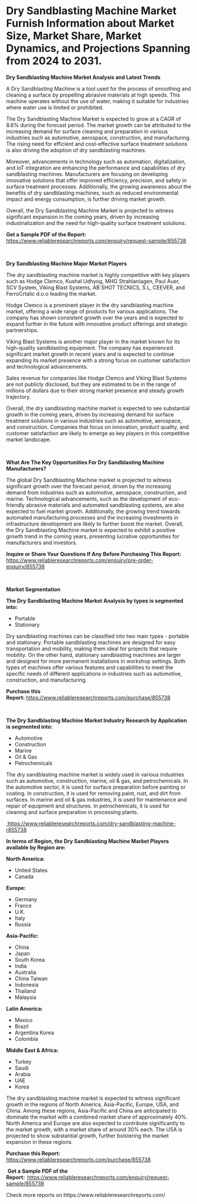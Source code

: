 <p><h1>Dry Sandblasting Machine Market Furnish Information about Market Size, Market Share, Market Dynamics, and Projections Spanning from 2024 to 2031.</h1></p><p><strong>Dry Sandblasting Machine Market Analysis and Latest Trends</strong></p>
<p><p>A Dry Sandblasting Machine is a tool used for the process of smoothing and cleaning a surface by propelling abrasive materials at high speeds. This machine operates without the use of water, making it suitable for industries where water use is limited or prohibited.</p><p>The Dry Sandblasting Machine Market is expected to grow at a CAGR of 8.6% during the forecast period. The market growth can be attributed to the increasing demand for surface cleaning and preparation in various industries such as automotive, aerospace, construction, and manufacturing. The rising need for efficient and cost-effective surface treatment solutions is also driving the adoption of dry sandblasting machines.</p><p>Moreover, advancements in technology such as automation, digitalization, and IoT integration are enhancing the performance and capabilities of dry sandblasting machines. Manufacturers are focusing on developing innovative solutions that offer improved efficiency, precision, and safety in surface treatment processes. Additionally, the growing awareness about the benefits of dry sandblasting machines, such as reduced environmental impact and energy consumption, is further driving market growth.</p><p>Overall, the Dry Sandblasting Machine Market is projected to witness significant expansion in the coming years, driven by increasing industrialization and the need for high-quality surface treatment solutions.</p></p>
<p><strong>Get a Sample PDF of the Report:&nbsp;</strong> <a href="https://www.reliableresearchreports.com/enquiry/request-sample/855738">https://www.reliableresearchreports.com/enquiry/request-sample/855738</a></p>
<p>&nbsp;</p>
<p><strong>Dry Sandblasting Machine Major Market Players</strong></p>
<p><p>The dry sandblasting machine market is highly competitive with key players such as Hodge Clemco, Kushal Udhyog, MHG Strahlanlagen, Paul Auer, SCV System, Viking Blast Systems, AB SHOT TECNICS, S.L, CEEVER, and FerroCrtalic d.o.o leading the market.</p><p>Hodge Clemco is a prominent player in the dry sandblasting machine market, offering a wide range of products for various applications. The company has shown consistent growth over the years and is expected to expand further in the future with innovative product offerings and strategic partnerships.</p><p>Viking Blast Systems is another major player in the market known for its high-quality sandblasting equipment. The company has experienced significant market growth in recent years and is expected to continue expanding its market presence with a strong focus on customer satisfaction and technological advancements.</p><p>Sales revenue for companies like Hodge Clemco and Viking Blast Systems are not publicly disclosed, but they are estimated to be in the range of millions of dollars due to their strong market presence and steady growth trajectory.</p><p>Overall, the dry sandblasting machine market is expected to see substantial growth in the coming years, driven by increasing demand for surface treatment solutions in various industries such as automotive, aerospace, and construction. Companies that focus on innovation, product quality, and customer satisfaction are likely to emerge as key players in this competitive market landscape.</p></p>
<p>&nbsp;</p>
<p><strong>What Are The Key Opportunities For Dry Sandblasting Machine Manufacturers?</strong></p>
<p><p>The global Dry Sandblasting Machine market is projected to witness significant growth over the forecast period, driven by the increasing demand from industries such as automotive, aerospace, construction, and marine. Technological advancements, such as the development of eco-friendly abrasive materials and automated sandblasting systems, are also expected to fuel market growth. Additionally, the growing trend towards automated manufacturing processes and the increasing investments in infrastructure development are likely to further boost the market. Overall, the Dry Sandblasting Machine market is expected to exhibit a positive growth trend in the coming years, presenting lucrative opportunities for manufacturers and investors.</p></p>
<p><strong>Inquire or Share Your Questions If Any Before Purchasing This Report:</strong> <a href="https://www.reliableresearchreports.com/enquiry/pre-order-enquiry/855738">https://www.reliableresearchreports.com/enquiry/pre-order-enquiry/855738</a></p>
<p>&nbsp;</p>
<p><strong>Market Segmentation</strong></p>
<p><strong>The Dry Sandblasting Machine Market Analysis by types is segmented into:</strong></p>
<p><ul><li>Portable</li><li>Stationary</li></ul></p>
<p><p>Dry sandblasting machines can be classified into two main types - portable and stationary. Portable sandblasting machines are designed for easy transportation and mobility, making them ideal for projects that require mobility. On the other hand, stationary sandblasting machines are larger and designed for more permanent installations in workshop settings. Both types of machines offer various features and capabilities to meet the specific needs of different applications in industries such as automotive, construction, and manufacturing.</p></p>
<p><strong>Purchase this Report:&nbsp;</strong><a href="https://www.reliableresearchreports.com/purchase/855738">https://www.reliableresearchreports.com/purchase/855738</a></p>
<p>&nbsp;</p>
<p><strong>The Dry Sandblasting Machine Market Industry Research by Application is segmented into:</strong></p>
<p><ul><li>Automotive</li><li>Construction</li><li>Marine</li><li>Oil & Gas</li><li>Petrochemicals</li></ul></p>
<p><p>The dry sandblasting machine market is widely used in various industries such as automotive, construction, marine, oil & gas, and petrochemicals. In the automotive sector, it is used for surface preparation before painting or coating. In construction, it is used for removing paint, rust, and dirt from surfaces. In marine and oil & gas industries, it is used for maintenance and repair of equipment and structures. In petrochemicals, it is used for cleaning and surface preparation in processing plants.</p></p>
<p><a href="https://www.reliableresearchreports.com/dry-sandblasting-machine-r855738">&nbsp;https://www.reliableresearchreports.com/dry-sandblasting-machine-r855738</a></p>
<p><strong>In terms of Region, the Dry Sandblasting Machine Market Players available by Region are:</strong></p>
<p>
    <p> <strong> North America: </strong>
        <ul>
            <li>United States</li>
            <li>Canada</li>
        </ul>
        </p> 
    <p> <strong> Europe: </strong>
        <ul>
            <li>Germany</li>
            <li>France</li>
            <li>U.K.</li>
            <li>Italy</li>
            <li>Russia</li>
        </ul>
        </p> 
    <p> <strong> Asia-Pacific: </strong>
        <ul>
            <li>China</li>
            <li>Japan</li>
            <li>South Korea</li>
            <li>India</li>
            <li>Australia</li>
            <li>China Taiwan</li>
            <li>Indonesia</li>
            <li>Thailand</li>
            <li>Malaysia</li>
        </ul>
        </p> 
    <p> <strong> Latin America: </strong>
        <ul>
            <li>Mexico</li>
            <li>Brazil</li>
            <li>Argentina Korea</li>
            <li>Colombia</li>
        </ul>
        </p> 
    <p> <strong> Middle East & Africa: </strong>
        <ul>
            <li>Turkey</li>
            <li>Saudi</li>
            <li>Arabia</li>
            <li>UAE</li>
            <li>Korea</li>
        </ul>
    </p>
    </p>
<p><p>The dry sandblasting machine market is expected to witness significant growth in the regions of North America, Asia-Pacific, Europe, USA, and China. Among these regions, Asia-Pacific and China are anticipated to dominate the market with a combined market share of approximately 40%. North America and Europe are also expected to contribute significantly to the market growth, with a market share of around 30% each. The USA is projected to show substantial growth, further bolstering the market expansion in these regions.</p></p>
<p><strong>Purchase this Report: </strong><a href="https://www.reliableresearchreports.com/purchase/855738">https://www.reliableresearchreports.com/purchase/855738</a></p>
<p>&nbsp;<strong>Get a Sample PDF of the Report:&nbsp;&nbsp;</strong><a href="https://www.reliableresearchreports.com/enquiry/request-sample/855738">https://www.reliableresearchreports.com/enquiry/request-sample/855738</a></p>
<p><strong></strong></p>
<p>Check more reports on https://www.reliableresearchreports.com/</p>